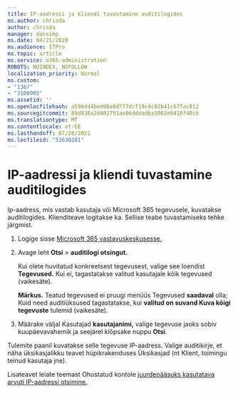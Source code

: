 ```yaml
---
title: IP-aadressi ja kliendi tuvastamine auditilogides
ms.author: chrisda
author: chrisda
manager: dansimp
ms.date: 04/21/2020
ms.audience: ITPro
ms.topic: article
ms.service: o365-administration
ROBOTS: NOINDEX, NOFOLLOW
localization_priority: Normal
ms.custom:
- "1367"
- "3100005"
ms.assetid: ''
ms.openlocfilehash: a596dd4bed90a0d777dcf19c4c82b41c67fac812
ms.sourcegitcommit: 89d938a2d402791ae66dddadba3063e9418f48cb
ms.translationtype: MT
ms.contentlocale: et-EE
ms.lasthandoff: 07/28/2021
ms.locfileid: "53630281"
---
```

# <a name="identify-ip-address-and-client-in-audit-logs"></a>IP-aadressi ja kliendi tuvastamine auditilogides

Ip-aadress, mis vastab kasutaja või Microsoft 365 tegevusele, kuvatakse auditilogides. Klienditeave logitakse ka. Sellise teabe tuvastamiseks tehke järgmist.

1. Logige sisse [Microsoft 365 vastavuskeskusesse.](https://protection.office.com/)

2. Avage leht **Otsi**  >  **auditilogi otsingut.**

   Kui olete huvitatud konkreetsest tegevusest, valige see loendist **Tegevused.** Kui ei, tagastatakse valitud kasutajale kõik tegevused (vaikesäte).

   **Märkus.** Teatud tegevused ei pruugi menüüs Tegevused **saadaval** olla; Kuid need auditiüksused tagastatakse, kui **valitud on suvand Kuva kõigi tegevuste** tulemid (vaikesäte).

3. Määrake väljal Kasutajad **kasutajanimi,** valige tegevuse jaoks sobiv kuupäevavahemik ja seejärel klõpsake nuppu **Otsi**.

Tulemite paanil kuvatakse selle tegevuse IP-aadress. Valige auditikirje, et näha  üksikasjalikku teavet hüpikrakenduses Üksikasjad (nt Klient, toimingu teinud kasutaja jne).

Lisateavet leiate teemast Ohustatud kontole [juurdepääsuks kasutatava arvuti IP-aadressi otsimine.](/microsoft-365/compliance/auditing-troubleshooting-scenarios#find-the-ip-address-of-the-computer-used-to-access-a-compromised-account)
